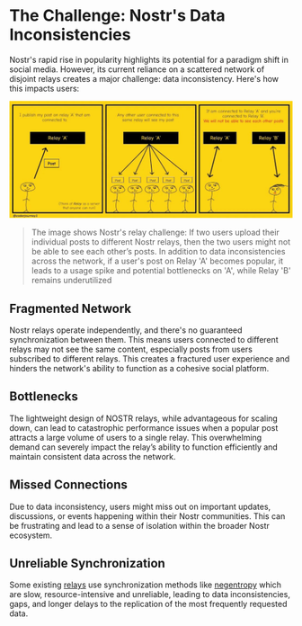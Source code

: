 # The Challenge: Nostr's Data Inconsistencies
Nostr's rapid rise in popularity highlights its potential for a paradigm shift in social media. However, its current reliance on a scattered network of disjoint relays creates a major challenge: data inconsistency. Here's how this impacts users:

![nostrprob](problem.jpg)

>The image shows Nostr's relay challenge:  If two users upload their individual posts to different Nostr relays, then the two users might not be able to see each other’s posts. In addition to data inconsistencies across the network, if a user's post on Relay 'A' becomes popular, it leads to a usage spike and potential bottlenecks on 'A', while Relay 'B' remains underutilized

## Fragmented Network
Nostr relays operate independently, and there's no guaranteed synchronization between them. This means users connected to different relays may not see the same content, especially posts from users subscribed to different relays. This creates a fractured user experience and hinders the network's ability to function as a cohesive social platform.

## Bottlenecks 
The lightweight design of NOSTR relays, while advantageous for scaling down, can lead to catastrophic performance issues when a popular post attracts a large volume of users to a single relay. This overwhelming demand can severely impact the relay’s ability to function efficiently and maintain consistent data across the network.

## Missed Connections
Due to data inconsistency, users might miss out on important updates, discussions, or events happening within their Nostr communities. This can be frustrating and lead to a sense of isolation within the broader Nostr ecosystem.


## Unreliable Synchronization
Some existing [relays](https://github.com/hoytech/strfry) use synchronization methods like [negentropy](https://github.com/hoytech/negentropy) which are slow, resource-intensive and unreliable, leading to data inconsistencies, gaps, and longer delays to the replication of the most frequently requested data.
